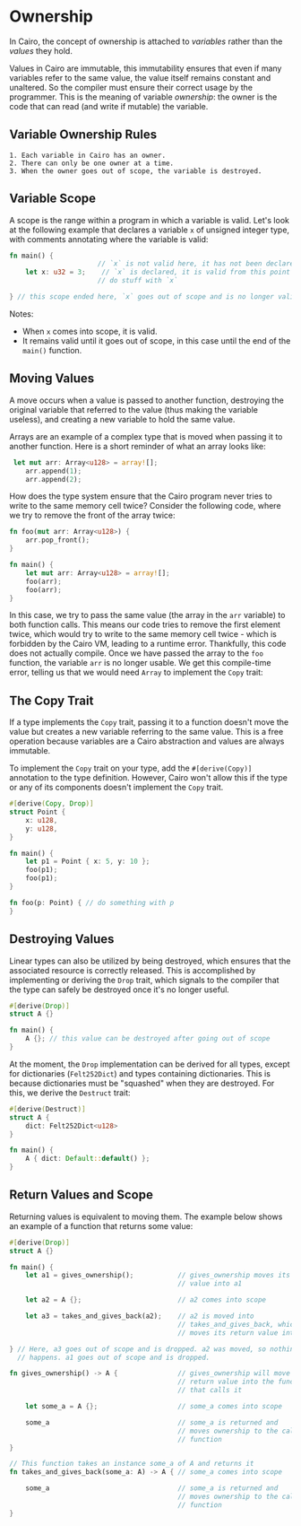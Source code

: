 # Ownership

In Cairo, the concept of ownership is attached to _variables_ rather than the _values_ they hold.

Values in Cairo are immutable, this immutability ensures that even if many variables refer to the same value, the value itself remains constant and unaltered. So the compiler must ensure their correct usage by the programmer. This is the meaning of variable _ownership_: the owner is the code that can read (and write if mutable) the variable.

## Variable Ownership Rules

```
1. Each variable in Cairo has an owner.
2. There can only be one owner at a time.
3. When the owner goes out of scope, the variable is destroyed.
```

## Variable Scope

A scope is the range within a program in which a variable is valid. Let's look at the following example that declares a variable `x` of unsigned integer type, with comments annotating where the variable is valid:

```rust
fn main() {
                      // `x` is not valid here, it has not been declared yet
    let x: u32 = 3;    // `x` is declared, it is valid from this point forward
                      // do stuff with `x`

} // this scope ended here, `x` goes out of scope and is no longer valid
```

Notes:

- When `x` comes into scope, it is valid.
- It remains valid until it goes out of scope, in this case until the end of the `main()` function.

## Moving Values

A move occurs when a value is passed to another function, destroying the original variable that referred to the value (thus making the variable useless), and creating a new variable to hold the same value.

Arrays are an example of a complex type that is moved when passing it to another function. Here is a short reminder of what an array looks like:

```rust
 let mut arr: Array<u128> = array![];
    arr.append(1);
    arr.append(2);
```

How does the type system ensure that the Cairo program never tries to write to the same memory cell twice? Consider the following code, where we try to remove the front of the array twice:

```rust
fn foo(mut arr: Array<u128>) {
    arr.pop_front();
}

fn main() {
    let mut arr: Array<u128> = array![];
    foo(arr);
    foo(arr);
}
```

In this case, we try to pass the same value (the array in the `arr` variable) to both function calls. This means our code tries to remove the first element twice, which would try to write to the same memory cell twice - which is forbidden by the Cairo VM, leading to a runtime error. Thankfully, this code does not actually compile. Once we have passed the array to the `foo` function, the variable `arr` is no longer usable. We get this compile-time error, telling us that we would need `Array` to implement the `Copy` trait:

## The Copy Trait

If a type implements the `Copy` trait, passing it to a function doesn't move the value but creates a new variable referring to the same value. This is a free operation because variables are a Cairo abstraction and values are always immutable.

To implement the `Copy` trait on your type, add the `#[derive(Copy)]` annotation to the type definition. However, Cairo won't allow this if the type or any of its components doesn't implement the `Copy` trait.

```rust
#[derive(Copy, Drop)]
struct Point {
    x: u128,
    y: u128,
}

fn main() {
    let p1 = Point { x: 5, y: 10 };
    foo(p1);
    foo(p1);
}

fn foo(p: Point) { // do something with p
}
```

## Destroying Values

Linear types can also be utilized by being destroyed, which ensures that the associated resource is correctly released. This is accomplished by implementing or deriving the `Drop` trait, which signals to the compiler that the type can safely be destroyed once it's no longer useful.

```rust
#[derive(Drop)]
struct A {}

fn main() {
    A {}; // this value can be destroyed after going out of scope
}
```

At the moment, the `Drop` implementation can be derived for all types, except for dictionaries (`Felt252Dict`) and types containing dictionaries. This is because dictionaries must be "squashed" when they are destroyed. For this, we derive the `Destruct` trait:

```rust
#[derive(Destruct)]
struct A {
    dict: Felt252Dict<u128>
}

fn main() {
    A { dict: Default::default() };
}
```

## Return Values and Scope

Returning values is equivalent to moving them. The example below shows an example of a function that returns some value:

```rust
#[derive(Drop)]
struct A {}

fn main() {
    let a1 = gives_ownership();           // gives_ownership moves its return
                                          // value into a1

    let a2 = A {};                        // a2 comes into scope

    let a3 = takes_and_gives_back(a2);    // a2 is moved into
                                          // takes_and_gives_back, which also
                                          // moves its return value into a3

} // Here, a3 goes out of scope and is dropped. a2 was moved, so nothing
  // happens. a1 goes out of scope and is dropped.

fn gives_ownership() -> A {               // gives_ownership will move its
                                          // return value into the function
                                          // that calls it

    let some_a = A {};                    // some_a comes into scope

    some_a                                // some_a is returned and
                                          // moves ownership to the calling
                                          // function
}

// This function takes an instance some_a of A and returns it
fn takes_and_gives_back(some_a: A) -> A { // some_a comes into scope

    some_a                                // some_a is returned and
                                          // moves ownership to the calling
                                          // function
}
```

